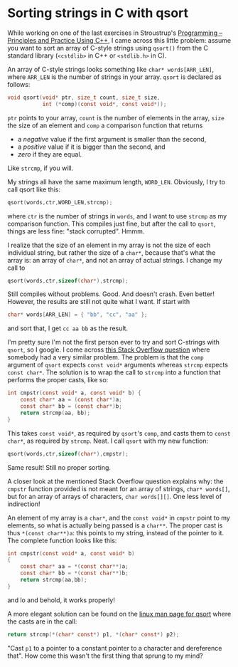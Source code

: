 # Sorting strings in C with qsort

While working on one of the last exercises in Stroustrup's [Programming &ndash;
Principles and Practice Using C++][ppp], I came across this little problem:
assume you want to sort an array of C-style strings using `qsort()` from the C
standard library (`<cstdlib>` in C++ or `<stdlib.h>` in C).

[ppp]: http://www.stroustrup.com/Programming/PPP1.html

An array of C-style strings looks something like `char* words[ARR_LEN]`, where
`ARR_LEN` is the number of strings in your array. `qsort` is declared as
follows:

```c
void qsort(void* ptr, size_t count, size_t size,
           int (*comp)(const void*, const void*));
```

`ptr` points to your array, `count` is the number of elements in the array,
`size` the size of an element and `comp` a comparison function that returns

- a *negative* value if the first argument is smaller than the second,
- a *positive* value if it is bigger than the second, and
- *zero* if they are equal.

Like `strcmp`, if you will.

My strings all have the same maximum length, `WORD_LEN`. Obviously, I try to
call qsort like this:

```c
qsort(words,ctr,WORD_LEN,strcmp);
```

where `ctr` is the number of strings in `words`, and I want to use `strcmp` as
my comparison function. This compiles just fine, but after the call to `qsort`,
things are less fine: "stack corrupted". Hmmm.

I realize that the size of an element in my array is not the size of each
individual string, but rather the size of a `char*`, because that's what the
array is: an array of `char*`, and not an array of actual strings. I change my
call to

```c
qsort(words,ctr,sizeof(char*),strcmp);
```

Still compiles without problems. Good. And doesn't crash. Even better! However,
the results are still not quite what I want. If start with

```c
char* words[ARR_LEN] = { "bb", "cc", "aa" };
```

and sort that, I get `cc aa bb` as the result.

I'm pretty sure I'm not the first person ever to try and sort C-strings with
`qsort`, so I google. I come across [this Stack Overflow question][soquestion]
where somebody had a very similar problem. The problem is that the `comp`
argument of `qsort` expects `const void*` arguments whereas `strcmp` expects
`const char*`. The solution is to wrap the call to `strcmp` into a function
that performs the proper casts, like so:

[soquestion]: https://stackoverflow.com/q/3757899/3266847

```c
int cmpstr(const void* a, const void* b) {
    const char* aa = (const char*)a;
    const char* bb = (const char*)b;
    return strcmp(aa, bb);
}
```

This takes `const void*`, as required by `qsort`'s `comp`, and casts them to
`const char*`, as required by `strcmp`. Neat. I call `qsort` with my new
function:

```c
qsort(words,ctr,sizeof(char*),cmpstr);
```

Same result! Still no proper sorting.

A closer look at the mentioned Stack Overflow question explains why: the
`cmpstr` function provided is not meant for an array of strings, `char*
words[]`, but for an array of arrays of characters, `char words[][]`. One less
level of indirection!

An element of my array is a `char*`, and the `const void*` in `cmpstr` point to
my elements, so what is actually being passed is a `char**`. The proper cast is
thus `*(const char**)a`: this points to my string, instead of the pointer to
it. The complete function looks like this:

```c
int cmpstr(const void* a, const void* b)
{
    const char* aa = *(const char**)a;
    const char* bb = *(const char**)b;
    return strcmp(aa,bb);
}
```

and lo and behold, it works properly!

A more elegant solution can be found on the [linux man page for qsort][manpage]
where the casts are in the call:

[manpage]: http://man7.org/linux/man-pages/man3/qsort.3.html

```c
return strcmp(*(char* const*) p1, *(char* const*) p2);
```

"Cast `p1` to a pointer to a constant pointer to a character and dereference
that". How come this wasn't the first thing that sprung to my mind?
